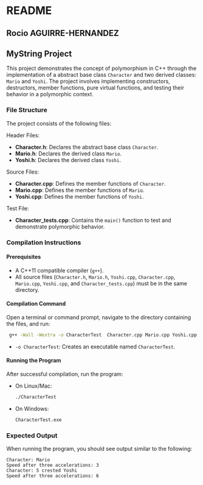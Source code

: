 # README

## Rocio AGUIRRE-HERNANDEZ

## MyString Project
This project demonstrates the concept of polymorphism in C++ through the implementation of a abstract base class `Character` and two derived classes: `Mario` and `Yoshi`. The project involves implementing constructors, destructors, member functions, pure virtual functions, and testing their behavior in a polymorphic context.

### File Structure

The project consists of the following files:

Header Files:

- **Character.h**: Declares the abstract base class `Character`.
- **Mario.h**: Declares the derived class `Mario`.
- **Yoshi.h**: Declares the derived class `Yoshi`.

Source Files:

- **Character.cpp**: Defines the member functions of `Character`.
- **Mario.cpp**: Defines the member functions of `Mario`.
- **Yoshi.cpp**: Defines the member functions of `Yoshi`.

Test File:

- **Character_tests.cpp**: Contains the `main()` function to test and demonstrate polymorphic behavior.

### Compilation Instructions

#### Prerequisites
- A C++11 compatible compiler (`g++`).
- All source files (`Character.h`, `Mario.h`, `Yoshi.cpp`, `Character.cpp`, `Mario.cpp`, `Yoshi.cpp`, and `Character_tests.cpp`) must be in the same directory.

#### Compilation Command
Open a terminal or command prompt, navigate to the directory containing the files, and run:

```bash
 g++ -Wall -Wextra -o CharacterTest  Character.cpp Mario.cpp Yoshi.cpp Character_tests.cpp
```

- `-o CharacterTest`: Creates an executable named `CharacterTest`.

#### Running the Program
After successful compilation, run the program:

- On Linux/Mac:
  ```bash
  ./CharacterTest
  ```
- On Windows:
  ```cmd
  CharacterTest.exe
  ```

### Expected Output
When running the program, you should see output similar to the following:

```
Character: Mario
Speed after three accelerations: 3
Character: 5 crested Yoshi
Speed after three accelerations: 6

```
